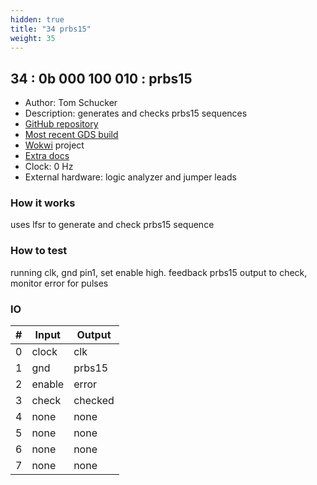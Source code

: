 ```yaml
---
hidden: true
title: "34 prbs15"
weight: 35
---
```


## 34 : 0b 000 100 010 : prbs15

* Author: Tom Schucker
* Description: generates and checks prbs15 sequences
* [GitHub repository](https://github.com/teaandtechtime/tt02-submission-prbs15)
* [Most recent GDS build](https://github.com/teaandtechtime/tt02-submission-prbs15/actions/runs/3457691234)
* [Wokwi](https://wokwi.com/projects/348260124451668562) project
* [Extra docs]()
* Clock: 0 Hz
* External hardware: logic analyzer and jumper leads



### How it works

uses lfsr to generate and check prbs15 sequence

### How to test

running clk, gnd pin1, set enable high. feedback prbs15 output to check, monitor error for pulses

### IO

| # | Input        | Output       |
|---|--------------|--------------|
| 0 | clock  | clk |
| 1 | gnd  | prbs15 |
| 2 | enable  | error |
| 3 | check  | checked |
| 4 | none  | none |
| 5 | none  | none |
| 6 | none  | none |
| 7 | none  | none |
